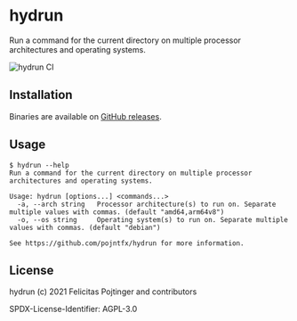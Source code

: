 # hydrun

Run a command for the current directory on multiple processor architectures and operating systems.

![hydrun CI](https://github.com/pojntfx/hydrun/workflows/hydrun%20CI/badge.svg)

## Installation

Binaries are available on [GitHub releases](https://github.com/pojntfx/hydrun/releases).

## Usage

```shell
$ hydrun --help
Run a command for the current directory on multiple processor architectures and operating systems.

Usage: hydrun [options...] <commands...>
  -a, --arch string   Processor architecture(s) to run on. Separate multiple values with commas. (default "amd64,arm64v8")
  -o, --os string     Operating system(s) to run on. Separate multiple values with commas. (default "debian")

See https://github.com/pojntfx/hydrun for more information.
```

## License

hydrun (c) 2021 Felicitas Pojtinger and contributors

SPDX-License-Identifier: AGPL-3.0
